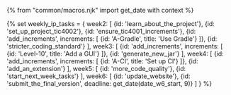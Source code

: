 {% from "common/macros.njk" import get_date with context %}

{% set weekly_ip_tasks = {
week2: [
  {id: 'learn_about_the_project'},
  {id: 'set_up_project_tic4002'},
  {id: 'ensure_tic4001_increments'},
  {id: 'add_increments', increments:  [
    {id: 'A-Gradle', title: 'Use Gradle'}
  ]},
  {id: 'stricter_coding_standard'}
],
week3: [
  {id: 'add_increments', increments:  [
    {id: 'Level-10', title: 'Add a GUI'}
  ]},
  {id: 'generate_new_jar'}
],
week4: [
  {id: 'add_increments', increments:  [
    {id: 'A-CI', title: 'Set up CI'}
  ]},
  {id: 'add_an_extension'}
],
week5: [
  {id: 'more_code_quality'},
  {id: 'start_next_week_tasks'}
],
week6: [
  {id: 'update_website'},
  {id: 'submit_the_final_version', deadline: get_date(date_w6_start, 9)}
]
} %}
